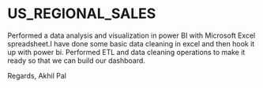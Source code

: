 # US_REGIONAL_SALES

Performed a data analysis and visualization in power BI with Microsoft Excel spreadsheet.I have done some basic data cleaning in excel and then hook it up with power bi. Performed ETL and data cleaning operations to make it ready so that we can build our dashboard.

Regards, 
Akhil Pal
